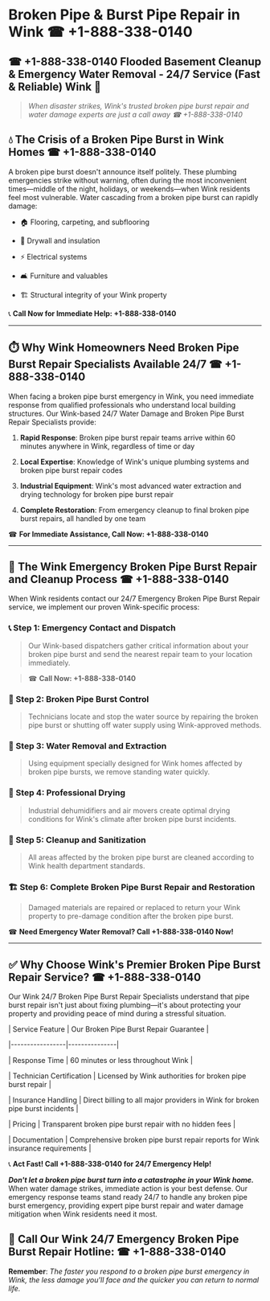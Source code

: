 # Broken Pipe & Burst Pipe Repair in Wink ☎ +1-888-338-0140  
## ☎ +1-888-338-0140 Flooded Basement Cleanup & Emergency Water Removal - 24/7 Service (Fast & Reliable) Wink 🚨  

> *When disaster strikes, Wink's trusted broken pipe burst repair and water damage experts are just a call away ☎ +1-888-338-0140*  

## 💧 The Crisis of a Broken Pipe Burst in Wink Homes ☎ +1-888-338-0140  

A broken pipe burst doesn't announce itself politely. These plumbing emergencies strike without warning, often during the most inconvenient times—middle of the night, holidays, or weekends—when Wink residents feel most vulnerable. Water cascading from a broken pipe burst can rapidly damage:  

* 🏠 Flooring, carpeting, and subflooring  
* 🧱 Drywall and insulation  
* ⚡ Electrical systems  
* 🛋️ Furniture and valuables  
* 🏗️ Structural integrity of your Wink property  

📞 **Call Now for Immediate Help: +1-888-338-0140**  

---  

## ⏱️ Why Wink Homeowners Need Broken Pipe Burst Repair Specialists Available 24/7 ☎ +1-888-338-0140  

When facing a broken pipe burst emergency in Wink, you need immediate response from qualified professionals who understand local building structures. Our Wink-based 24/7 Water Damage and Broken Pipe Burst Repair Specialists provide:  

1. **Rapid Response**: Broken pipe burst repair teams arrive within 60 minutes anywhere in Wink, regardless of time or day  
2. **Local Expertise**: Knowledge of Wink's unique plumbing systems and broken pipe burst repair codes  
3. **Industrial Equipment**: Wink's most advanced water extraction and drying technology for broken pipe burst repair  
4. **Complete Restoration**: From emergency cleanup to final broken pipe burst repairs, all handled by one team  

☎ **For Immediate Assistance, Call Now: +1-888-338-0140**  

---  

## 🔧 The Wink Emergency Broken Pipe Burst Repair and Cleanup Process ☎ +1-888-338-0140  

When Wink residents contact our 24/7 Emergency Broken Pipe Burst Repair service, we implement our proven Wink-specific process:  

### 📞 Step 1: Emergency Contact and Dispatch  
> Our Wink-based dispatchers gather critical information about your broken pipe burst and send the nearest repair team to your location immediately.  
> ☎ **Call Now: +1-888-338-0140**  

### 🚿 Step 2: Broken Pipe Burst Control  
> Technicians locate and stop the water source by repairing the broken pipe burst or shutting off water supply using Wink-approved methods.  

### 🌊 Step 3: Water Removal and Extraction  
> Using equipment specially designed for Wink homes affected by broken pipe bursts, we remove standing water quickly.  

### 💨 Step 4: Professional Drying  
> Industrial dehumidifiers and air movers create optimal drying conditions for Wink's climate after broken pipe burst incidents.  

### 🧼 Step 5: Cleanup and Sanitization  
> All areas affected by the broken pipe burst are cleaned according to Wink health department standards.  

### 🏗️ Step 6: Complete Broken Pipe Burst Repair and Restoration  
> Damaged materials are repaired or replaced to return your Wink property to pre-damage condition after the broken pipe burst.  

☎ **Need Emergency Water Removal? Call +1-888-338-0140 Now!**  

---  

## ✅ Why Choose Wink's Premier Broken Pipe Burst Repair Service? ☎ +1-888-338-0140  

Our Wink 24/7 Broken Pipe Burst Repair Specialists understand that pipe burst repair isn't just about fixing plumbing—it's about protecting your property and providing peace of mind during a stressful situation.  

| Service Feature | Our Broken Pipe Burst Repair Guarantee |  
|-----------------|---------------|  
| Response Time | 60 minutes or less throughout Wink |  
| Technician Certification | Licensed by Wink authorities for broken pipe burst repair |  
| Insurance Handling | Direct billing to all major providers in Wink for broken pipe burst incidents |  
| Pricing | Transparent broken pipe burst repair with no hidden fees |  
| Documentation | Comprehensive broken pipe burst repair reports for Wink insurance requirements |  

📞 **Act Fast! Call +1-888-338-0140 for 24/7 Emergency Help!**  

***Don't let a broken pipe burst turn into a catastrophe in your Wink home.*** When water damage strikes, immediate action is your best defense. Our emergency response teams stand ready 24/7 to handle any broken pipe burst emergency, providing expert pipe burst repair and water damage mitigation when Wink residents need it most.  

## 📱 Call Our Wink 24/7 Emergency Broken Pipe Burst Repair Hotline: ☎ +1-888-338-0140  

**Remember**: *The faster you respond to a broken pipe burst emergency in Wink, the less damage you'll face and the quicker you can return to normal life.*